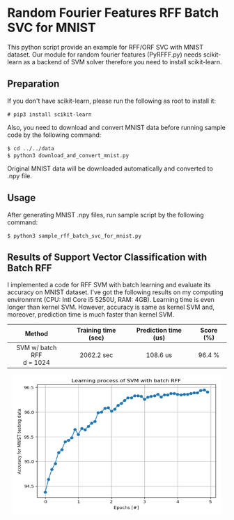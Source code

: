 Random Fourier Features RFF Batch SVC for MNIST
====


This python script provide an example for RFF/ORF SVC with MNIST dataset.
Our module for random fourier features (PyRFFF.py) needs scikit-learn as a backend of SVM solver therefore you need to install scikit-learn.


## Preparation

If you don't have scikit-learn, please run the following as root to install it:

    # pip3 install scikit-learn

Also, you need to download and convert MNIST data before running sample code by the following command:

    $ cd ../../data
    $ python3 download_and_convert_mnist.py

Original MNIST data will be downloaded automatically and converted to .npy file.


## Usage

After generating MNIST .npy files, run sample script by the following command:

    $ python3 sample_rff_batch_svc_for_mnist.py


## Results of Support Vector Classification with Batch RFF

I implemented a code for RFF SVM with batch learning and evaluate its accuracy on MNIST dataset.
I've got the following results on my computing environmrnt (CPU: Intl Core i5 5250U, RAM: 4GB).
Learning time is even longer than kernel SVM.
However, accuracy is same as kernel SVM and, moreover, prediction time is much faster than kernel SVM.

| Method                         | Training time (sec) | Prediction time (us)| Score (%) |
| :----------------------------: | :-----------------: | :-----------------: | :-------: |
| SVM w/ batch RFF <br> d = 1024 | 2062.2 sec          | 108.6 us            | 96.4 %    |

<p align="center">
  <img src="./etc/output_main_svm_rff_batch_plot.png" width="480" height="320" alt="Accuracy for each epochs in SVM with batch RFF" />
</p>


